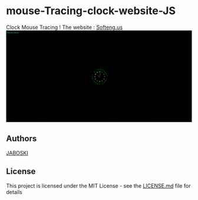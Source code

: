 # mouse-Tracing-clock-website-JS 
Clock Mouse Tracing !
The website : [Softeng.us](https://softeng.us)
![Screenshot](https://raw.githubusercontent.com/Softeng-us/mouse-Tracing-clock-website-JS/main/Screenshot%202021-02-04%20095245.png)


## Authors 
[JABOSKI](https://github.com/abdelrahman-montasser)


## License

This project is licensed under the MIT License - see the [LICENSE.md](https://github.com/Softeng-us/mouse-Tracing-clock-website-JS/blob/main/LICENSE) file for details
